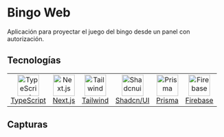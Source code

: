 # Bingo Web

Aplicación para proyectar el juego del bingo desde un panel con autorización.


## Tecnologías
<table align="center">
  <tr>
    <td align="center">
      <a href="https://www.typescriptlang.org/">
        <img src="https://res.cloudinary.com/dt8zu6zzd/logos/TypeScript.png" alt="TypeScript" width="50" height="50"><br>
        TypeScript
      </a>
    </td>
    <td align="center">
      <a href="https://nextjs.org/">
        <img src="https://assets.vercel.com/image/upload/v1607554385/repositories/next-js/next-logo.png" alt="Next.js" width="50" height="50"><br>
        Next.js
      </a>
    </td>
    <td align="center">
      <a href="https://tailwindcss.com/">
      <img src="https://files.raycast.com/50kq86d4gic47z6jp02htuxx2s4u" alt="Tailwind" width="50" height="50"><br>
        Tailwind
      </a>
    </td> 
    <td align="center">
      <a href="https://ui.shadcn.com/">
      <img src="https://avatars.githubusercontent.com/u/139895814?s=280&v=4" alt="Shadcnui" width="50" height="50"><br>
        Shadcn/UI
      </a>
    </td>   
    <td align="center">
      <a href="https://www.prisma.io/">
      <img src="https://avatars.githubusercontent.com/u/17219288?s=280&v=4" alt="Prisma" width="50" height="50"><br>
        Prisma
      </a>
    </td> 
    <td align="center">
      <a href="https://firebase.google.com/">
      <img src="https://w7.pngwing.com/pngs/246/288/png-transparent-firebase-hd-logo.png" alt="Firebase" width="50" height="50"><br>
        Firebase
      </a>
    </td> 
  </tr>
</table>

## Capturas
